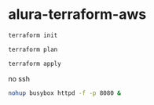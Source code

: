 # alura-terraform-aws

```bash
terraform init
```

```bash
terraform plan
```

```bash
terraform apply
```

no ssh
```bash
nohup busybox httpd -f -p 8080 &
```
